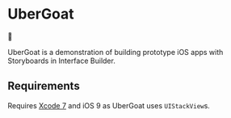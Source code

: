 # UberGoat
:goat:

UberGoat is a demonstration of building prototype iOS apps with Storyboards in Interface Builder.

## Requirements

Requires [Xcode 7](https://developer.apple.com/xcode/downloads/) and iOS 9 as UberGoat uses `UIStackView`s.
